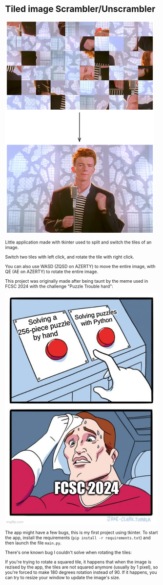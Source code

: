 # Tiled image Scrambler/Unscrambler

![](./readme_images/resolve_image.png)

Little application made with tkinter used to split and switch the tiles of an image.

Switch two tiles with left click, and rotate the tile with right click.

You can also use WASD (ZQSD on AZERTY) to move the entire image, with QE (AE on AZERTY) to rotate the entire image.

This project was originally made after being taunt by the meme used in FCSC 2024 with the challenge "Puzzle Trouble hard":

![](./readme_images/puzzle-trouble-meme.jpg)

The app might have a few bugs, this is my first project using tkinter. To start the app, install the requirements (`pip install -r requirements.txt`) and then launch the file `main.py`.

There's one known bug I couldn't solve when rotating the tiles:

If you're trying to rotate a squared tile, it happens that when the image is rezised by the app, the tiles are not squared anymore (usually by 1 pixel), so you're forced to make 180 degrees rotation instead of 90. If it happens, you can try to resize your window to update the image's size.
